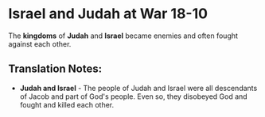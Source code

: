 Israel and Judah at War 18-10
===============================


The **kingdoms** of **Judah** and **Israel** became enemies and often
fought against each other.

Translation Notes:
------------------

-   **Judah and Israel** - The people of Judah and Israel were all
    descendants of Jacob and part of God's people. Even so, they disobeyed
    God and fought and killed each other.

